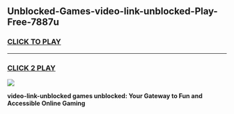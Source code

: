 
## Unblocked-Games-video-link-unblocked-Play-Free-7887u
<h3>
<a href="https://premium76.site?title=video-link-unblocked&ref=23A">CLICK TO PLAY</a></h3>
<hr>

<h3>
<a href="https://premium76.site?title=video-link-unblocked&ref=23A">CLICK 2 PLAY</a>
  
</h3>

<a href="https://premium76.site?title=video-link-unblocked&ref=23A"><img src="https://clearcache.store/games.png"></a>


**video-link-unblocked games unblocked: Your Gateway to Fun and Accessible Online Gaming**
